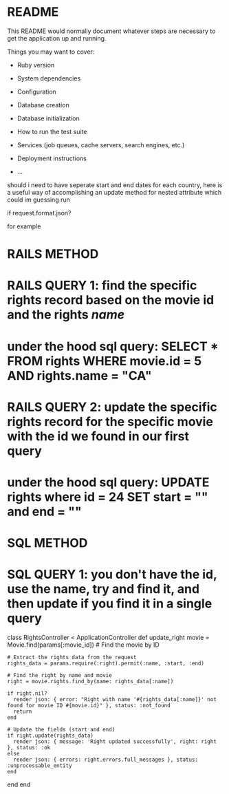 # README

This README would normally document whatever steps are necessary to get the
application up and running.

Things you may want to cover:

* Ruby version

* System dependencies

* Configuration

* Database creation

* Database initialization

* How to run the test suite

* Services (job queues, cache servers, search engines, etc.)

* Deployment instructions

* ...

should i need to have seperate start and end dates for each country, here is a useful way of accomplishing an update method for nested attribute which could im guessing run 

if request.format.json?

for example

# RAILS METHOD
# RAILS QUERY 1: find the specific rights record based on the movie id and the rights _name_
# under the hood sql query: SELECT * FROM rights WHERE movie.id = 5 AND rights.name = "CA"
# RAILS QUERY 2: update the specific rights record for the specific movie with the id we found in our first query
# under the hood sql query: UPDATE rights where id = 24 SET start = "" and end = "" 

# SQL METHOD
# SQL QUERY 1: you don't have the id, use the name, try and find it, and then update if you find it in a single query

class RightsController < ApplicationController
  def update_right
    movie = Movie.find(params[:movie_id]) # Find the movie by ID

    # Extract the rights data from the request
    rights_data = params.require(:right).permit(:name, :start, :end)

    # Find the right by name and movie
    right = movie.rights.find_by(name: rights_data[:name])

    if right.nil?
      render json: { error: "Right with name '#{rights_data[:name]}' not found for movie ID #{movie.id}" }, status: :not_found
      return
    end

    # Update the fields (start and end)
    if right.update(rights_data)
      render json: { message: 'Right updated successfully', right: right }, status: :ok
    else
      render json: { errors: right.errors.full_messages }, status: :unprocessable_entity
    end
  end
end